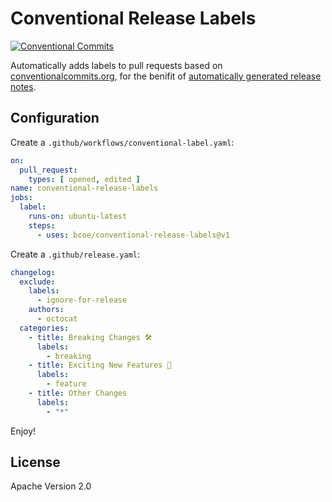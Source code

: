 # Conventional Release Labels

[![Conventional Commits](https://img.shields.io/badge/Conventional%20Commits-1.0.0-yellow.svg)](https://conventionalcommits.org)

Automatically adds labels to pull requests based on [conventionalcommits.org](https://conventionalcommits.org), for the benifit of
[automatically generated release notes](https://docs.github.com/en/repositories/releasing-projects-on-github/automatically-generated-release-notes).

## Configuration

Create a `.github/workflows/conventional-label.yaml`:

```yaml
on:
  pull_request:
    types: [ opened, edited ]
name: conventional-release-labels
jobs:
  label:
    runs-on: ubuntu-latest
    steps:
      - uses: bcoe/conventional-release-labels@v1
```

Create a `.github/release.yaml`:

```yaml
changelog:
  exclude:
    labels:
      - ignore-for-release
    authors:
      - octocat
  categories:
    - title: Breaking Changes 🛠
      labels:
        - breaking
    - title: Exciting New Features 🎉
      labels:
        - feature
    - title: Other Changes
      labels:
        - "*"
```

Enjoy!

## License

Apache Version 2.0
